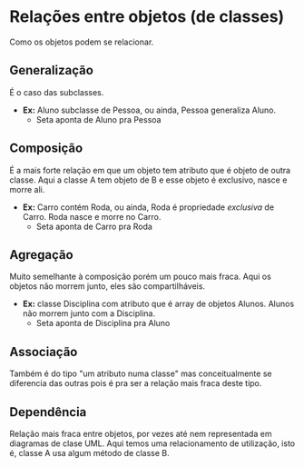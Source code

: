 # Relações entre objetos (de classes)
Como os objetos podem se relacionar.

## Generalização
É o caso das subclasses.
- **Ex:** Aluno subclasse de Pessoa, ou ainda, Pessoa generaliza Aluno. 
  - Seta aponta de Aluno pra Pessoa

## Composição
É a mais forte relação em que um objeto tem atributo que é objeto de outra classe. Aqui a classe A tem objeto de B e esse objeto é exclusivo, nasce e morre ali. 
- **Ex:** Carro contém Roda, ou ainda, Roda é propriedade *exclusiva* de Carro. Roda nasce e morre no Carro. 
  - Seta aponta de Carro pra Roda

## Agregação
Muito semelhante à composição porém um pouco mais fraca. Aqui os objetos não morrem junto, eles são compartilháveis.
- **Ex:** classe Disciplina com atributo que é array de objetos Alunos. Alunos não morrem junto com a Disciplina. 
  - Seta aponta de Disciplina pra Aluno

## Associação
Também é do tipo "um atributo numa classe" mas conceitualmente se diferencia das outras pois é pra ser a relação mais fraca deste tipo.

## Dependência
Relação mais fraca entre objetos, por vezes até nem representada em diagramas de clase UML. Aqui temos uma relacionamento de utilização, isto é, classe A usa algum método de classe B.